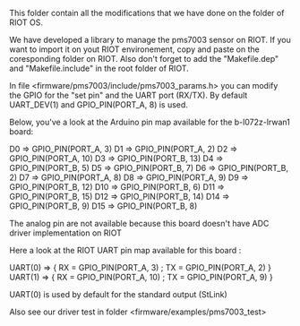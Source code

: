 This folder contain all the modifications that we have done on the <driver> folder of RIOT OS.

We have developed a library to manage the pms7003 sensor on RIOT. 
If you want to import it on yout RIOT environement, copy and paste <pms7003> on the coresponding folder on RIOT.
Also don't forget to add the "Makefile.dep" and "Makefile.include" in the <driver> root folder of RIOT.
	
In file <firmware/pms7003/include/pms7003_params.h> you can modify the GPIO for the "set pin" and the UART port (RX/TX).
By default UART_DEV(1) and GPIO_PIN(PORT_A, 8) is used. 


Below, you've a look at the Arduino pin map available for the b-l072z-lrwan1 board: 

D0 =>	GPIO_PIN(PORT_A, 3)
D1 =>	GPIO_PIN(PORT_A, 2)
D2 =>	GPIO_PIN(PORT_A, 10)
D3 =>	GPIO_PIN(PORT_B, 13)
D4	=>	GPIO_PIN(PORT_B, 5)
D5	=>	GPIO_PIN(PORT_B, 7)
D6	=>	GPIO_PIN(PORT_B, 2)
D7	=>	GPIO_PIN(PORT_A, 8)
D8	=>	GPIO_PIN(PORT_A, 9)
D9	=>	GPIO_PIN(PORT_B, 12)
D10	=>	GPIO_PIN(PORT_B, 6)
D11	=>	GPIO_PIN(PORT_B, 15)
D12	=>	GPIO_PIN(PORT_B, 14)
D14	=>	GPIO_PIN(PORT_B, 9)
D15	=>  	GPIO_PIN(PORT_B, 8)

The analog pin are not available because this board doesn't have ADC driver implementation on RIOT


Here a look at the RIOT UART pin map available for this board : 

UART(0) =>  { RX = GPIO_PIN(PORT_A, 3) ; TX = GPIO_PIN(PORT_A, 2) }
UART(1)	=>  { RX = GPIO_PIN(PORT_A, 10) ; TX = GPIO_PIN(PORT_A, 9) }

UART(0) is used by default for the standard output (StLink) 


Also see our driver test in folder <firmware/examples/pms7003_test>
